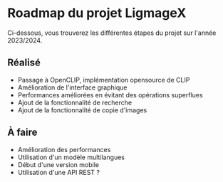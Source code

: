 # Roadmap du projet LigmageX

Ci-dessous, vous trouverez les différentes étapes du projet sur l'année 2023/2024.

## Réalisé

* Passage à OpenCLIP, implémentation opensource de CLIP
* Amélioration de l'interface graphique
* Performances améliorées en évitant des opérations superflues
* Ajout de la fonctionnalité de recherche
* Ajout de la fonctionnalité de copie d'images

## À faire

* Amélioration des performances
* Utilisation d'un modèle multilangues
* Début d'une version mobile
* Utilisation d'une API REST ?
